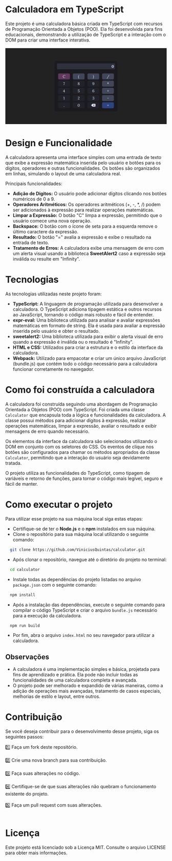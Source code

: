 # Calculadora em TypeScript
Este projeto é uma calculadora básica criada em TypeScript com recursos de Programação Orientada a Objetos (POO). Ela foi desenvolvida para fins educacionais, demonstrando a utilização de TypeScript e a interação com o DOM para criar uma interface interativa.
<br>
<br>
![page](src/assets/screenshot/page.png)

# Design e Funcionalidade
A calculadora apresenta uma interface simples com uma entrada de texto que exibe a expressão matemática inserida pelo usuário e botões para os dígitos, operadores e outras funcionalidades. Os botões são organizados em linhas, simulando o layout de uma calculadora real.

Principais funcionalidades:

- **Adição de Dígitos:** O usuário pode adicionar dígitos clicando nos botões numéricos de 0 a 9.
- **Operadores Aritméticos:** Os operadores aritméticos (+, -, *, /) podem ser adicionados à expressão para realizar operações matemáticas.
- **Limpar a Expressão:** O botão "C" limpa a expressão, permitindo que o usuário comece uma nova operação.
- **Backspace:** O botão com o ícone de seta para a esquerda remove o último caractere da expressão.
- **Resultado:** O botão "=" avalia a expressão e exibe o resultado na entrada de texto.
- **Tratamento de Erros:** A calculadora exibe uma mensagem de erro com um alerta visual usando a biblioteca **SweetAlert2** caso a expressão seja inválida ou resulte em "Infinity".

# Tecnologias
As tecnologias utilizadas neste projeto foram:

- **TypeScript:** A linguagem de programação utilizada para desenvolver a calculadora. O TypeScript adiciona tipagem estática e outros recursos ao JavaScript, tornando o código mais robusto e fácil de entender.
- **expr-eval:** Uma biblioteca utilizada para analisar e avaliar expressões matemáticas em formato de string. Ela é usada para avaliar a expressão inserida pelo usuário e obter o resultado.
- **sweetalert2:** Uma biblioteca utilizada para exibir o alerta visual de erro quando a expressão é inválida ou o resultado é "Infinity".
- **HTML e CSS:** Utilizados para criar a estrutura e o estilo da interface da calculadora.
- **Webpack:** Utilizado para empacotar e criar um único arquivo JavaScript (bundle.js) que contém todo o código necessário para a calculadora funcionar corretamente no navegador.

# Como foi construída a calculadora
A calculadora foi construída seguindo uma abordagem de Programação Orientada a Objetos (POO) com TypeScript. Foi criada uma classe `Calculator` que encapsula toda a lógica e funcionalidades da calculadora. A classe possui métodos para adicionar dígitos à expressão, realizar operações matemáticas, limpar a expressão, avaliar o resultado e exibir mensagens de erro quando necessário.

Os elementos da interface da calculadora são selecionados utilizando o DOM em conjunto com os seletores do CSS. Os eventos de clique nos botões são configurados para chamar os métodos apropriados da classe `Calculator`, permitindo que a interação do usuário seja devidamente tratada.

O projeto utiliza as funcionalidades do TypeScript, como tipagem de variáveis e retorno de funções, para tornar o código mais legível, seguro e fácil de manter.

# Como executar o projeto
Para utilizar esse projeto na sua máquina local siga estas etapas:
- Certifique-se de ter o **Node.js** e o **npm** instalados em sua máquina.
- Clone o repositório para sua máquina local utilizando o seguinte comando:
```bash
  git clone https://github.com/ViniciusQuintas/calculator.git
```
- Após clonar o repositório, navegue até o diretório do projeto no terminal:
```bash
  cd calculator
```
- Instale todas as dependências do projeto listadas no arquivo `package.json` com o seguinte comando:
```bash
  npm install
```
- Após a instalação das dependências, execute o seguinte comando para compilar o código TypeScript e criar o arquivo `bundle.js` necessário para a execução da calculadora.
```bash
  npm run build
```
- Por fim, abra o arquivo `index.html` no seu navegador para utilizar a calculadora.

## Observações
- A calculadora é uma implementação simples e básica, projetada para fins de aprendizado e prática. Ela pode não incluir todas as funcionalidades de uma calculadora completa e avançada.
- O projeto pode ser melhorado e expandido de várias maneiras, como a adição de operações mais avançadas, tratamento de casos especiais, melhorias de estilo e layout, entre outros.

# Contribuição
Se você deseja contribuir para o desenvolvimento desse projeto, siga os seguintes passos:

 1️⃣ Faça um fork deste repositório. 
<br>
<br>
 2️⃣ Crie uma nova branch para sua contribuição. 
<br>
<br>
 3️⃣ Faça suas alterações no código. 
<br>
<br>
 4️⃣ Certifique-se de que suas alterações não quebram o funcionamento existente do projeto. 
<br>
<br>
 5️⃣ Faça um pull request com suas alterações. 
<br>
<br>

# Licença
Este projeto está licenciado sob a Licença MIT. Consulte o arquivo LICENSE para obter mais informações.
